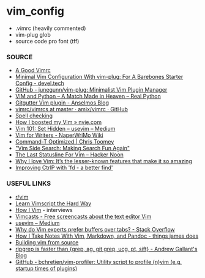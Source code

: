 # vim_config
* .vimrc (heavily commented)
* vim-plug glob
* source code pro font (tff)

### SOURCE

* [A Good Vimrc]( https://web.archive.org/web/20180603131820/https://dougblack.io/words/a-good-vimrc.html )
* [Minimal Vim Configuration With vim-plug: For A Barebones Starter Config - devel.tech]( https://devel.tech/snippets/n/vIMmz8vZ/minimal-vim-configuration-with-vim-plug/#putting-it-all-together )
* [GitHub - junegunn/vim-plug: Minimalist Vim Plugin Manager]( https://github.com/junegunn/vim-plug )
* [VIM and Python – A Match Made in Heaven – Real Python]( https://realpython.com/blog/python/vim-and-python-a-match-made-in-heaven/ )
* [Gitgutter Vim plugin - Anselmos Blog]( https://witkowskibartosz.com/blog/gitgutter-vim-plugin.html )
* [vimrc/vimrcs at master · amix/vimrc · GitHub]( https://github.com/amix/vimrc/tree/master/vimrcs )
* [Spell checking]( https://vimcasts.org/episodes/spell-checking/ )
* [How I boosted my Vim &raquo; nvie.com]( https://nvie.com/posts/how-i-boosted-my-vim/ )
* [Vim 101: Set Hidden – usevim – Medium]( https://medium.com/usevim/vim-101-set-hidden-f78800142855 )
* [Vim for Writers - NaperWriMo Wiki]( https://naperwrimo.org/wiki/index.php?title=Vim_for_Writers )
* [Command-T Optimized | Chris Toomey]( https://ctoomey.com/writing/command-t-optimized/ )
* ["Vim Side Search: Making Search Fun Again"]( https://ddrscott.github.io/blog/2016/side-search/ )
* [The Last Statusline For Vim – Hacker Noon]( https://hackernoon.com/the-last-statusline-for-vim-a613048959b2 )
* [Why I love Vim: It’s the lesser-known features that make it so amazing]( https://medium.freecodecamp.org/learn-linux-vim-basic-features-19134461ab85 )
* [Improving CtrlP with 'fd - a better find']( https://bluz71.github.io/2017/10/26/turbocharge-the-ctrlp-vim-plugin.html )


### USEFUL LINKS

* [r/vim]( https://reddit.com/r/vim )
* [Learn Vimscript the Hard Way]( http://learnvimscriptthehardway.stevelosh.com/ )
* [How I Vim]( http://howivim.com/ ) - interviews
* [Vimcasts - Free screencasts about the text editor Vim]( http://vimcasts.org/ )
* [usevim – Medium]( https://medium.com/usevim ) 
* [Why do Vim experts prefer buffers over tabs? - Stack Overflow]( https://stackoverflow.com/questions/26708822/why-do-vim-experts-prefer-buffers-over-tabs/26745051 )
* [How I Take Notes With Vim, Markdown, and Pandoc   - things james does]( https://jamesbvaughan.com/markdown-pandoc-notes/ )
* [Building vim from source]( https://github.com/Valloric/YouCompleteMe/wiki/Building-Vim-from-source )
* [ripgrep is faster than {grep, ag, git grep, ucg, pt, sift} - Andrew Gallant&#39;s Blog]( https://blog.burntsushi.net/ripgrep/ )
* [GitHub - bchretien/vim-profiler: Utility script to profile (n)vim (e.g. startup times of plugins)]( https://github.com/bchretien/vim-profiler )



